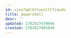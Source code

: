 ```yaml
---
id: vjxs7qdrkttuvoltlfzasdu
title: powershell
desc: ''
updated: 1702827470046
created: 1702827465949
---
```


